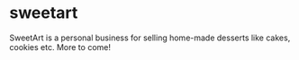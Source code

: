 # sweetart
SweetArt is a personal business for selling home-made desserts like cakes, cookies etc.
More to come!
